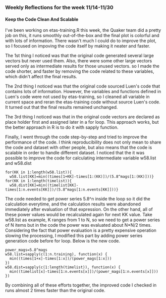 <h3>Weekly Reflections for the week 11/14-11/30</h3>

<h4>Keep the Code Clean And Scalable</h4>

I've been working on etas-training.R this week, the Quaker team did a pretty job on this, it runs smoothly out-of-the-box and the final plot is colorful and with lots of information. There wasn't much I could do to improve the plot, so I focused on impoving the code itself by making it neater and faster.

The 1st thing I noticed was that the original code generated several large vectors but never used them. Also, there were some other large vectors served only as intermediate results for those unused vectors. so I made the code shorter, and faster by removing the code related to these variables, which didn't affect the final results.

The 2nd thing I noticed was that the original code sourced Luen's code that contains lots of information. However, the variables and functions defined in Luen's code were not used by etas-training, so I cleaned all variable in current space and reran the etas-training code without source Luen's code. It turned out that the final results remained unchanged.

The 3rd thing I noticed was that in the original code vectors are declared as place holder first and assigned later in a for loop. This approach works, but the better approach in R is to do it with sapply function. 

Finally, I went through the code step-by-step and tried to improve the performance of the code. I think reproducibility does not only mean to share the code and dataset with other people, but also means that the code is scalable in order to handle different dataset. I noticed that the it was possible to improve the code for calculating intermediate variable w58.list and w58.dist

    for(KK in 1:length(w58.list)){
      w58.list[KK]=min((times[1+KK]-times[1:(KK)])/(5.8^mags[1:(KK)]))}
    for(KK in 1:length(timelist)){
      w58.dist[KK]=min((timelist[KK]-times[1:n.events[KK]])/(5.8^mags[1:n.events[KK]]))}
    
The code needed to get power series 5.8^n inside the loop so it did the calculation everytime, and the calculation results were abandoned immediately after evaluation of that expression. On the other hand, all of these power values would be recalculated again for next KK value. Take w58.list as example, K ranges from 1 to N, so we need to get a power series of N items but in the code the power was evaluated about N*N/2 times. Considering the fact that power evaluation is a pretty expensive operation slowing the processing, I modified this part by adding power series generation code before for loop. Below is the new code.

    power_mags=5.8^mags
    w58.list=sapply(c(1:n.training), function(x) {
      min((times[1+x]-times[1:x])/(power_mags[1:x]))
    })
    w58.dist=sapply(c(1:length(timelist)), function(x) {
      min((timelist[x]-times[1:n.events[x]])/(power_mags[1:n.events[x]]))
    })

By combining all of these efforts together, the improved code I checked in runs almost 2 times faster than the original code.
